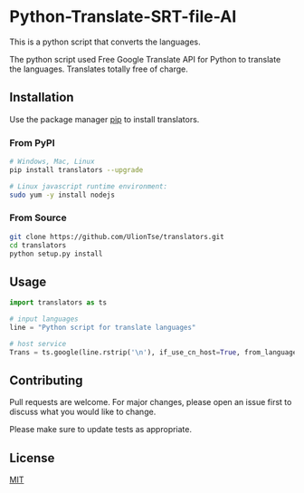 # Python-Translate-SRT-file-AI

This is a python script that converts the languages.

The python script used Free Google Translate API for Python to translate the languages.
Translates totally free of charge.

## Installation

Use the package manager [pip](https://pip.pypa.io/en/stable/) to install translators.
### From PyPI

```bash
# Windows, Mac, Linux
pip install translators --upgrade

# Linux javascript runtime environment:
sudo yum -y install nodejs
```
### From Source
```bash
git clone https://github.com/UlionTse/translators.git
cd translators
python setup.py install
```

## Usage

```python
import translators as ts

# input languages
line = "Python script for translate languages"

# host service
Trans = ts.google(line.rstrip('\n'), if_use_cn_host=True, from_language='auto', to_language='si')
```

## Contributing
Pull requests are welcome. For major changes, please open an issue first to discuss what you would like to change.

Please make sure to update tests as appropriate.

## License
[MIT](https://choosealicense.com/licenses/mit/)

